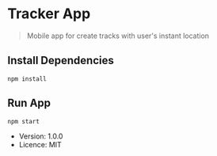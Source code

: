 # Tracker App

> Mobile app for create tracks with user's instant location

## Install Dependencies

```
npm install
```

## Run App

```
npm start
```

-   Version: 1.0.0
-   Licence: MIT
